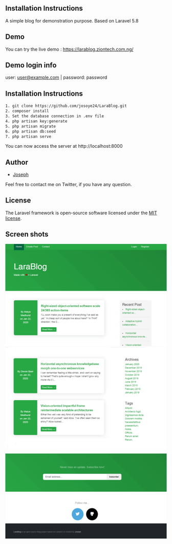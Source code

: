## Installation Instructions
A simple blog for demonstration purpose. Based on Laravel 5.8


## Demo
You can try the live demo : https://larablog.ziontech.com.ng/


## Demo login info

user: user@example.com | password: password


## Installation Instructions

```
1. git clone https://github.com/josoye24/LaraBlog.git
2. composer install
3. Set the database connection in .env file
4. php artisan key:generate
5. php artisan migrate
6. php artisan db:seed
7. php artisan serve
```
You can now access the server at http://localhost:8000


## Author
 - [Joseph](https://twitter.com/josoye24)

Feel free to contact me on Twitter, if you have any question.


## License

The Laravel framework is open-source software licensed under the [MIT license](https://opensource.org/licenses/MIT).

## Screen shots

![Home](/Screens/Home.PNG)
![Post](/Screens/Post.PNG)
![Footer](/Screens/Footer.PNG)

